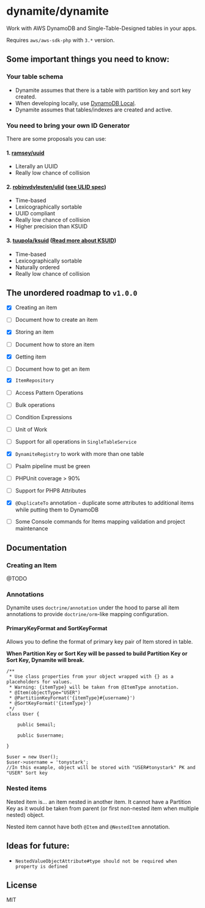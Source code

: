 # dynamite/dynamite

Work with AWS DynamoDB and Single-Table-Designed tables in your apps.

Requires `aws/aws-sdk-php` with `3.*` version. 

## Some important things you need to know:

### Your table schema
- Dynamite assumes that there is a table with partition key and sort key created.
- When developing locally, use [DynamoDB Local](https://docs.aws.amazon.com/amazondynamodb/latest/developerguide/DynamoDBLocal.html).
- Dynamite assumes that tables/indexes are created and active.

### You need to bring your own ID Generator
There are some proposals you can use:

#### 1. [ramsey/uuid](https://github.com/ramsey/uuid)
  - Literally an UUID
  - Really low chance of collision
  
#### 2. [robinvdvleuten/ulid](https://github.com/robinvdvleuten/php-ulid)  ([**see ULID spec**](https://github.com/ulid/spec))
  - Time-based
  - Lexicographically sortable
  - UUID compliant
  - Really low chance of collision
  - Higher precision than KSUID
#### 3. [tuupola/ksuid](https://github.com/tuupola/ksuid)  ([**Read more about KSUID**](https://github.com/segmentio/ksuid))
  - Time-based
  - Lexicographically sortable
  - Naturally ordered
  - Really low chance of collision

## The unordered roadmap to `v1.0.0`
- [x] Creating an item
- [ ] Document how to create an item
- [x] Storing an item
- [ ] Document how to store an item
- [x] Getting item
- [ ] Document how to get an item
- [x] `ItemRepository`
- [ ] Access Pattern Operations
- [ ] Bulk operations
- [ ] Condition Expressions
- [ ] Unit of Work
- [ ] Support for all operations in `SingleTableService`
- [x] `DynamiteRegistry` to work with more than one table
- [ ] Psalm pipeline must be green
- [ ] PHPUnit coverage > 90%
- [ ] Support for PHP8 Attributes 
- [x] `@DuplicateTo` annotation - duplicate some attributes to additional items while putting them to DynamoDB
- [ ] Some Console commands for Items mapping validation and project maintenance


## Documentation


### Creating an Item

@TODO

### Annotations

Dynamite uses `doctrine/annotation` under the hood to parse all item annotations to provide `doctrine/orm`-like mapping configuration.

#### PrimaryKeyFormat and SortKeyFormat 

Allows you to define the format of primary key pair of Item stored in table.

**When Partition Key or Sort Key will be passed to build Partition Key or Sort Key, Dynamite will break.**

```
/**
 * Use class properties from your object wrapped with {} as a placeholders for values.
 * Warning: {itemType} will be taken from @ItemType annotation.
 * @Item(objectType="USER")
 * @PartitionKeyFormat('{itemType}#{username}')
 * @SortKeyFormat('{itemType}')
 */
class User {
    
    public $email;
    
    public $username;

}

$user = new User();
$user->username = 'tonystark';
//In this example, object will be stored with "USER#tonystark" PK and "USER" Sort key
```


### Nested items

Nested item is... an item nested in another item. It cannot have a Partition Key as it would be taken from parent (or first
non-nested item when multiple nested) object. 

Nested item cannot have both `@Item` and `@NestedItem` annotation.


## Ideas for future:
- `NestedValueObjectAttribute#type should not be required when property is defined`

## License 

MIT
